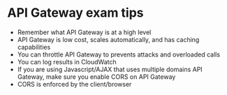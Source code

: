# API Gateway exam tips

- Remember what API Gateway is at a high level
- API Gateway is low cost, scales automatically, and has caching capabilities
- You can throttle API Gateway to prevents attacks and overloaded calls
- You can log results in CloudWatch
- If you are using Javascript/AJAX that uses multiple domains API Gateway, make sure you enable CORS on API Gateway
- CORS is enforced by the client/browser